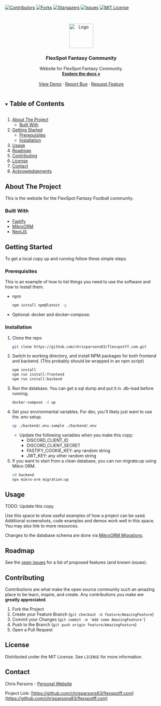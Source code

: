 <!-- PROJECT SHIELDS -->
<!--
*** I'm using markdown "reference style" links for readability.
*** Reference links are enclosed in brackets [ ] instead of parentheses ( ).
*** See the bottom of this document for the declaration of the reference variables
*** for contributors-url, forks-url, etc. This is an optional, concise syntax you may use.
*** https://www.markdownguide.org/basic-syntax/#reference-style-links
-->

[![Contributors][contributors-shield]][contributors-url]
[![Forks][forks-shield]][forks-url]
[![Stargazers][stars-shield]][stars-url]
[![Issues][issues-shield]][issues-url]
[![MIT License][license-shield]][license-url]

<!-- PROJECT LOGO -->
<br />
<p align="center">
  <a href="https://github.com/chrisparsons83/flexspotff.com">
    <img src="images/logo.png" alt="Logo" width="80" height="80">
  </a>

  <h3 align="center">FlexSpot Fantasy Community</h3>

  <p align="center">
    Website for FlexSpot Fantasy Community.
    <br />
    <a href="https://github.com/chrisparsons83/flexspotff.com"><strong>Explore the docs »</strong></a>
    <br />
    <br />
    <a href="https://github.com/chrisparsons83/flexspotff.com">View Demo</a>
    ·
    <a href="https://github.com/chrisparsons83/flexspotff.com/issues">Report Bug</a>
    ·
    <a href="https://github.com/chrisparsons83/flexspotff.com/issues">Request Feature</a>
  </p>
</p>

<!-- TABLE OF CONTENTS -->
<details open="open">
  <summary><h2 style="display: inline-block">Table of Contents</h2></summary>
  <ol>
    <li>
      <a href="#about-the-project">About The Project</a>
      <ul>
        <li><a href="#built-with">Built With</a></li>
      </ul>
    </li>
    <li>
      <a href="#getting-started">Getting Started</a>
      <ul>
        <li><a href="#prerequisites">Prerequisites</a></li>
        <li><a href="#installation">Installation</a></li>
      </ul>
    </li>
    <li><a href="#usage">Usage</a></li>
    <li><a href="#roadmap">Roadmap</a></li>
    <li><a href="#contributing">Contributing</a></li>
    <li><a href="#license">License</a></li>
    <li><a href="#contact">Contact</a></li>
    <li><a href="#acknowledgements">Acknowledgements</a></li>
  </ol>
</details>

<!-- ABOUT THE PROJECT -->

## About The Project

This is the website for the FlexSpot Fantasy Football community.

### Built With

- [Fastify](https://www.fastify.io/)
- [MikroORM](https://www.mikro-orm.io/)
- [NextJS](https://nextjs.org/)

<!-- GETTING STARTED -->

## Getting Started

To get a local copy up and running follow these simple steps.

### Prerequisites

This is an example of how to list things you need to use the software and how to install them.

- npm
  ```sh
  npm install npm@latest -g
  ```
- Optional: docker and docker-compose.

### Installation

1. Clone the repo
   ```sh
   git clone https://github.com/chrisparsons83/flexspotff.com.git
   ```
2. Switch to working directory, and install NPM packages for both frontend and backend. (This probably should be wrapped in an npm script)
   ```sh
   npm install
   npm run install:frontend
   npm run install:backend
   ```
3. Run the database. You can get a sql dump and put it in .db-load before running.
   ```sh
   docker-compose -d up
   ```
4. Set your environmental variables. For dev, you'll likely just want to use the .env setup.
   ```sh
   cp ./backend/.env.sample ./backend/.env
   ```
   - Update the following variables when you make this copy:
     - DISCORD_CLIENT_ID
     - DISCORD_CLIENT_SECRET
     - FASTIFY_COOKIE_KEY: any random string
     - JWT_KEY: any other random string
5. If you want to start from a clean database, you can run migrate:up using Mikro ORM.
   ```sh
   cd backend
   npx mikro-orm migration:up
   ```

<!-- USAGE EXAMPLES -->

## Usage

TODO: Update this copy.

Use this space to show useful examples of how a project can be used. Additional screenshots, code examples and demos work well in this space. You may also link to more resources.

Changes to the database schema are done via [MikroORM Migrations](https://mikro-orm.io/docs/migrations/).

<!-- ROADMAP -->

## Roadmap

See the [open issues](https://github.com/chrisparsons83/flexspotff.com/issues) for a list of proposed features (and known issues).

<!-- CONTRIBUTING -->

## Contributing

Contributions are what make the open source community such an amazing place to be learn, inspire, and create. Any contributions you make are **greatly appreciated**.

1. Fork the Project
2. Create your Feature Branch (`git checkout -b feature/AmazingFeature`)
3. Commit your Changes (`git commit -m 'Add some AmazingFeature'`)
4. Push to the Branch (`git push origin feature/AmazingFeature`)
5. Open a Pull Request

<!-- LICENSE -->

## License

Distributed under the MIT License. See `LICENSE` for more information.

<!-- CONTACT -->

## Contact

Chris Parsons - [Personal Website](https://www.chris-parsons.com)

Project Link: [https://github.com/chrisparsons83/flexspotff.com](https://github.com/chrisparsons83/flexspotff.com)

<!-- ACKNOWLEDGEMENTS -->

<!-- ## Acknowledgements

- []()
- []()
- []() -->

<!-- MARKDOWN LINKS & IMAGES -->
<!-- https://www.markdownguide.org/basic-syntax/#reference-style-links -->

[contributors-shield]: https://img.shields.io/github/contributors/chrisparsons83/flexspotff.com.svg?style=for-the-badge
[contributors-url]: https://github.com/chrisparsons83/flexspotff.com/graphs/contributors
[forks-shield]: https://img.shields.io/github/forks/chrisparsons83/flexspotff.com.svg?style=for-the-badge
[forks-url]: https://github.com/chrisparsons83/flexspotff.com/network/members
[stars-shield]: https://img.shields.io/github/stars/chrisparsons83/flexspotff.com.svg?style=for-the-badge
[stars-url]: https://github.com/chrisparsons83/flexspotff.com/stargazers
[issues-shield]: https://img.shields.io/github/issues/chrisparsons83/flexspotff.com.svg?style=for-the-badge
[issues-url]: https://github.com/chrisparsons83/flexspotff.com/issues
[license-shield]: https://img.shields.io/github/license/chrisparsons83/flexspotff.com.svg?style=for-the-badge
[license-url]: https://github.com/chrisparsons83/flexspotff.com/blob/master/LICENSE.md
